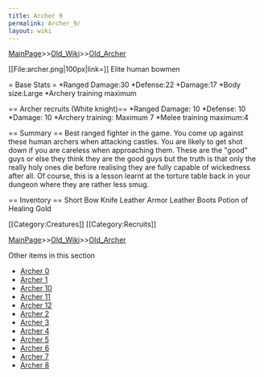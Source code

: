 ```yaml
---
title: Archer 9
permalink: Archer_9/
layout: wiki
---
```


[MainPage](/keeperrl_wiki/ "wikilink")>>[Old_Wiki](/keeperrl_wiki/Old_Wiki "wikilink")>>[Old_Archer](/keeperrl_wiki/Old_Archer "wikilink")

[[File:archer.png|100px|link=]]
 Elite human bowmen

= Base Stats =
*Ranged Damage:30
*Defense:22
*Damage:17
*Body size:Large
*Archery training maximum

== Archer recruits (White knight)==
*Ranged Damage: 10
*Defense: 10
*Damage: 10
*Archery training: Maximum 7
*Melee training maximum:4

== Summary ==
Best ranged fighter in the game. You come up against these human archers when attacking castles. You are likely to get shot down if you are careless when approaching them. These are the &quot;good&quot; guys or else they think they are the good guys but the truth is that only the really holy ones die before realising they are fully capable of wickedness after all. Of course, this is a lesson learnt at the torture table back in your dungeon where they are rather less smug.

== Inventory ==
 Short Bow
 Knife
 Leather Armor
 Leather Boots
 Potion of Healing
 Gold

[[Category:Creatures]]
[[Category:Recruits]]

[MainPage](/keeperrl_wiki/ "wikilink")>>[Old_Wiki](/keeperrl_wiki/Old_Wiki "wikilink")>>[Old_Archer](/keeperrl_wiki/Old_Archer "wikilink")

Other items in this section
-    [Archer 0](/keeperrl_wiki/Archer_0 "wikilink")
-    [Archer 1](/keeperrl_wiki/Archer_1 "wikilink")
-    [Archer 10](/keeperrl_wiki/Archer_10 "wikilink")
-    [Archer 11](/keeperrl_wiki/Archer_11 "wikilink")
-    [Archer 12](/keeperrl_wiki/Archer_12 "wikilink")
-    [Archer 2](/keeperrl_wiki/Archer_2 "wikilink")
-    [Archer 3](/keeperrl_wiki/Archer_3 "wikilink")
-    [Archer 4](/keeperrl_wiki/Archer_4 "wikilink")
-    [Archer 5](/keeperrl_wiki/Archer_5 "wikilink")
-    [Archer 6](/keeperrl_wiki/Archer_6 "wikilink")
-    [Archer 7](/keeperrl_wiki/Archer_7 "wikilink")
-    [Archer 8](/keeperrl_wiki/Archer_8 "wikilink")
